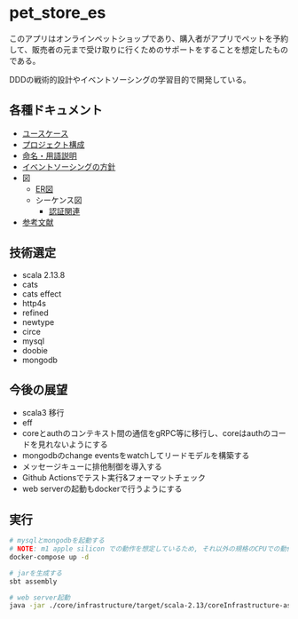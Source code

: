 # pet_store_es

このアプリはオンラインペットショップであり、購入者がアプリでペットを予約して、販売者の元まで受け取りに行くためのサポートをすることを想定したものである。

DDDの戦術的設計やイベントソーシングの学習目的で開発している。

## 各種ドキュメント
- [ユースケース](./docs/usecase.md)
- [プロジェクト構成](./docs/project_structure.md)
- [命名・用語説明](./docs/naming.md)
- [イベントソーシングの方針](./docs/event_sourcing.md)
- 図
  - [ER図](./docs/diagram/er.md)
  - シーケンス図
    - [認証関連](./docs/diagram/sequence/auth.md)
- [参考文献](./docs/refference.md)

## 技術選定

- scala 2.13.8
- cats
- cats effect
- http4s
- refined
- newtype
- circe
- mysql
- doobie
- mongodb

## 今後の展望
- scala3 移行
- eff
- coreとauthのコンテキスト間の通信をgRPC等に移行し、coreはauthのコードを見れないようにする
- mongodbのchange eventsをwatchしてリードモデルを構築する
- メッセージキューに排他制御を導入する
- Github Actionsでテスト実行&フォーマットチェック
- web serverの起動もdockerで行うようにする

## 実行

```bash
# mysqlとmongodbを起動する
# NOTE: m1 apple silicon での動作を想定しているため, それ以外の規格のCPUでの動作確認はしていない
docker-compose up -d

# jarを生成する
sbt assembly

# web server起動
java -jar ./core/infrastructure/target/scala-2.13/coreInfrastructure-assembly-0.1.0.jar
```
